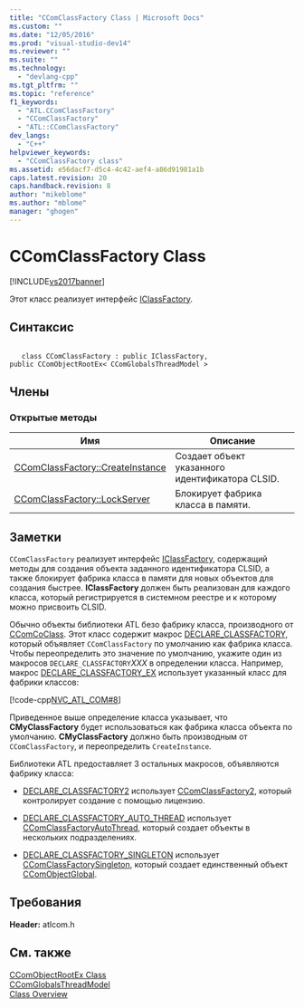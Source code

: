 ```yaml
---
title: "CComClassFactory Class | Microsoft Docs"
ms.custom: ""
ms.date: "12/05/2016"
ms.prod: "visual-studio-dev14"
ms.reviewer: ""
ms.suite: ""
ms.technology: 
  - "devlang-cpp"
ms.tgt_pltfrm: ""
ms.topic: "reference"
f1_keywords: 
  - "ATL.CComClassFactory"
  - "CComClassFactory"
  - "ATL::CComClassFactory"
dev_langs: 
  - "C++"
helpviewer_keywords: 
  - "CComClassFactory class"
ms.assetid: e56dacf7-d5c4-4c42-aef4-a86d91981a1b
caps.latest.revision: 20
caps.handback.revision: 8
author: "mikeblome"
ms.author: "mblome"
manager: "ghogen"
---
```

# CComClassFactory Class
[!INCLUDE[vs2017banner](../../assembler/inline/includes/vs2017banner.md)]

Этот класс реализует интерфейс [IClassFactory](http://msdn.microsoft.com/library/windows/desktop/ms694364).  
  
## Синтаксис  
  
```  
  
   class CComClassFactory : public IClassFactory,   
public CComObjectRootEx< CComGlobalsThreadModel >  
```  
  
## Члены  
  
### Открытые методы  
  
|Имя|Описание|  
|---------|--------------|  
|[CComClassFactory::CreateInstance](../Topic/CComClassFactory::CreateInstance.md)|Создает объект указанного идентификатора CLSID.|  
|[CComClassFactory::LockServer](../Topic/CComClassFactory::LockServer.md)|Блокирует фабрика класса в памяти.|  
  
## Заметки  
 `CComClassFactory` реализует интерфейс [IClassFactory](http://msdn.microsoft.com/library/windows/desktop/ms694364), содержащий методы для создания объекта заданного идентификатора CLSID, а также блокирует фабрика класса в памяти для новых объектов для создания быстрее.  **IClassFactory** должен быть реализован для каждого класса, который регистрируется в системном реестре и к которому можно присвоить CLSID.  
  
 Обычно объекты библиотеки ATL безо фабрику класса, производного от [CComCoClass](../Topic/CComCoClass%20Class.md).  Этот класс содержит макрос [DECLARE\_CLASSFACTORY](../Topic/DECLARE_CLASSFACTORY.md), который объявляет `CComClassFactory` по умолчанию как фабрика класса.  Чтобы переопределить это значение по умолчанию, укажите один из макросов `DECLARE_CLASSFACTORY`*XXX* в определении класса.  Например, макрос [DECLARE\_CLASSFACTORY\_EX](../Topic/DECLARE_CLASSFACTORY_EX.md) использует указанный класс для фабрики классов:  
  
 [!code-cpp[NVC_ATL_COM#8](../../atl/codesnippet/CPP/ccomclassfactory-class_1.h)]  
  
 Приведенное выше определение класса указывает, что **CMyClassFactory** будет использоваться как фабрика класса объекта по умолчанию.  **CMyClassFactory** должно быть производным от `CComClassFactory`, и переопределить `CreateInstance`.  
  
 Библиотеки ATL предоставляет 3 остальных макросов, объявляются фабрику класса:  
  
-   [DECLARE\_CLASSFACTORY2](../Topic/DECLARE_CLASSFACTORY2.md) использует [CComClassFactory2](../Topic/CComClassFactory2%20Class.md), который контролирует создание с помощью лицензию.  
  
-   [DECLARE\_CLASSFACTORY\_AUTO\_THREAD](../Topic/DECLARE_CLASSFACTORY_AUTO_THREAD.md) использует [CComClassFactoryAutoThread](../../atl/reference/ccomclassfactoryautothread-class.md), который создает объекты в нескольких подразделениях.  
  
-   [DECLARE\_CLASSFACTORY\_SINGLETON](../Topic/DECLARE_CLASSFACTORY_SINGLETON.md) использует [CComClassFactorySingleton](../../atl/reference/ccomclassfactorysingleton-class.md), который создает единственный объект [CComObjectGlobal](../../atl/reference/ccomobjectglobal-class.md).  
  
## Требования  
 **Header:**  atlcom.h  
  
## См. также  
 [CComObjectRootEx Class](../../atl/reference/ccomobjectrootex-class.md)   
 [CComGlobalsThreadModel](../Topic/CComGlobalsThreadModel.md)   
 [Class Overview](../../atl/atl-class-overview.md)